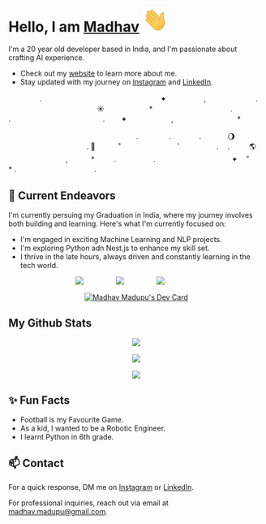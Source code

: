 # Hello, I am <a  href="https://www.linkedin.com/in/madhavmadupu/">Madhav</a> <img src="https://raw.githubusercontent.com/ABSphreak/ABSphreak/master/gifs/Hi.gif" width="50px">

I'm a 20 year old developer based in India, and I'm passionate about crafting AI experience. 

- Check out my [website]([https://www.miraya.tech/](https://madhavmadupu-dashboard.vercel.app/)) to learn more about me.
- Stay updated with my journey on [Instagram](https://www.instagram.com/madhav._.madupu/) and [LinkedIn](https://www.linkedin.com/in/madhavmadupu/).

⠀⠀⠀⠀⠀⠀.　　　　　　　　　　⠀　　　　　　✦ 　　　　　,　　　　　　　.
⠀⠀⠀⠀⠀⠀⠀⠀⠀⠀⠀⠀⠀⠀⠀⠀⠀☀️
　　　　　　*　　　　　　　　　　　.
.　　　　　　　　　　　　　. 　　✦⠀　   　　　,　　　　　　　　　*

　　　　　　　　　　　　　　　　　　.
　　　　.　　　　.　　　⠀🌖
　　　　　　　　　　　.
🚀
　　　˚　　　　　　　　ﾟ　　　　　.
　.⠀　　🌎⠀‍⠀‍⠀‍⠀‍⠀‍⠀‍⠀‍⠀‍⠀‍⠀‍⠀,
　　　*　　⠀.
　　　　　.　　　　　　　　　　⠀✦
　˚　　　　　　　　　　　　　　*
.⠀ 　　　　　　　　　　.
## 🔭 Current Endeavors 

I'm currently persuing my Graduation in India, where my journey involves both building and learning. Here's what I'm currently focused on:

- I'm engaged in exciting Machine Learning and NLP projects.
- I'm exploring Python adn Nest.js to enhance my skill set.
- I thrive in the late hours, always driven and constantly learning in the tech world.

<div style="display:flex; flex-direction:column; justify-content:center; align-items:center; gap:1rem">
    <div style="display:flex;justify-content:center; align-items:center">
        <img style="width: 80px" src="https://assets.leetcode.com/static_assets/others/Introduction_to_Pandas.gif">
        <img style="width: 80px" src="https://assets.leetcode.com/static_assets/public/images/badges/2024/gif/2024-03.gif">
        <img style="width: 80px" src="https://assets.leetcode.com/static_assets/marketing/2024-50.gif">
    </div>
    <a href="https://app.daily.dev/madhavmadupu"><img src="https://api.daily.dev/devcards/v2/NtNcsQHZXCxieaCcrhEsr.png?type=default&r=4ax" width="356" alt="Madhav Madupu's Dev Card"/></a>
</div>


## My Github Stats
<div style="display:flex; flex-direction:column;justify-content:center; align-items:center; gap:1rem;">
    <img src="https://github-readme-stats.vercel.app/api?username=madhavmadupu&theme=nightowl&hide_border=true&include_all_commits=false&count_private=false">
    <img src="https://github-readme-streak-stats.herokuapp.com/?user=madhavmadupu&theme=nightowl&hide_border=true">
    <img src="https://github-readme-stats.vercel.app/api/top-langs/?username=madhavmadupu&theme=nightowl&hide_border=true&include_all_commits=false&count_private=false&layout=compact">
</div>

## ✨ Fun Facts 

- Football is my Favourite Game.
- As a kid, I wanted to be a Robotic Engineer.
- I learnt Python in 6th grade.

## 📫 Contact

 For a quick response, DM me on [Instagram](https://www.instagram.com/madhav._.madupu/) or [LinkedIn](https://www.linkedin.com/in/madhavmadupu/). 
 
 For professional inquiries, reach out via email at [madhav.madupu@gmail.com](mailto:madhav.madupu@gmail.com).
